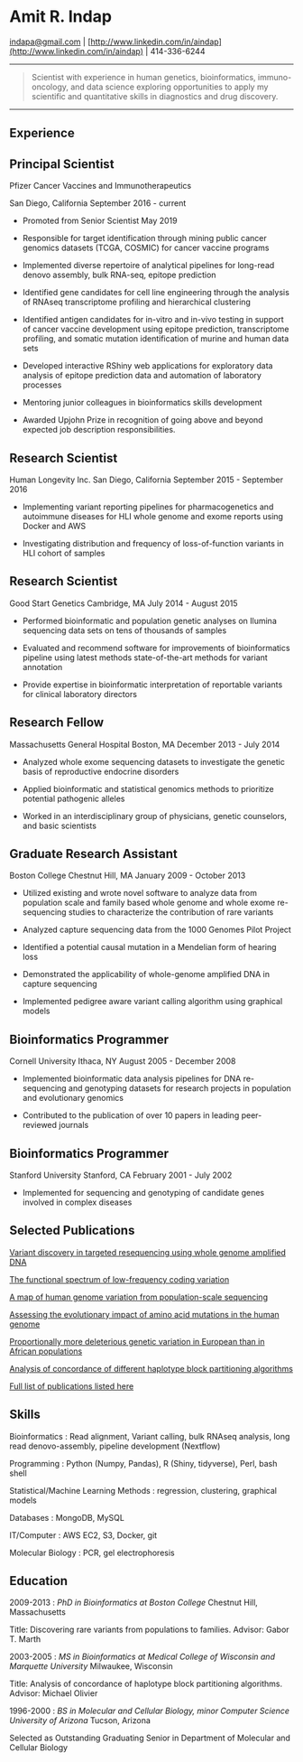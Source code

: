 Amit R. Indap
=============

indapa@gmail.com | [http://www.linkedin.com/in/aindap](http://www.linkedin.com/in/aindap) | 414-336-6244

* * * * *

> Scientist with experience in human genetics, bioinformatics, immuno-oncology, and data science exploring opportunities to apply my scientific and quantitative skills in diagnostics and drug discovery.
* * * * *

Experience
----------



## Principal Scientist
Pfizer Cancer Vaccines and Immunotherapeutics

San Diego, California
September 2016 - current

- Promoted from Senior Scientist May 2019

- Responsible for target identification through mining public cancer genomics datasets (TCGA, COSMIC) for cancer vaccine programs

- Implemented diverse repertoire of analytical pipelines for long-read denovo assembly, bulk RNA-seq, epitope prediction

- Identified gene candidates for cell line engineering through the analysis of RNAseq transcriptome profiling and hierarchical clustering

- Identified antigen candidates for in-vitro and in-vivo testing in support of cancer vaccine development using epitope prediction,
        transcriptome profiling, and somatic mutation identification of murine and human data sets
        
- Developed interactive RShiny web applications for exploratory data analysis of epitope prediction data and automation of              laboratory processes

- Mentoring junior colleagues in bioinformatics skills development

- Awarded Upjohn Prize in recognition of going above and beyond expected job description responsibilities.

## Research Scientist 
Human Longevity Inc.  San Diego, California
September 2015 - September 2016

- Implementing variant reporting pipelines for pharmacogenetics and autoimmune 
        diseases for HLI whole genome and exome reports using Docker and AWS
    
- Investigating distribution and frequency of loss-of-function variants in HLI cohort of samples


## Research Scientist 
Good Start Genetics Cambridge, MA
July 2014 - August 2015

 -  Performed bioinformatic and population genetic analyses on
        Ilumina sequencing data sets on tens of thousands of samples

-   Evaluated and recommend software for improvements of
    bioinformatics pipeline using latest methods state-of-the-art
    methods for variant annotation

-   Provide expertise in bioinformatic interpretation of reportable
    variants for clinical laboratory directors

## Research Fellow 
Massachusetts General Hospital Boston, MA
December 2013 - July 2014
   
-   Analyzed whole exome sequencing datasets to investigate the
    genetic basis of reproductive endocrine disorders

-   Applied bioinformatic and statistical genomics methods to
    prioritize potential pathogenic alleles

-   Worked in an interdisciplinary group of physicians, genetic
    counselors, and basic scientists

## Graduate Research Assistant
Boston College Chestnut Hill, MA
January 2009 - October 2013

-   Utilized existing and wrote novel software to analyze data from
    population scale and family based whole genome and whole exome
    re-sequencing studies to characterize the contribution of rare
    variants

-   Analyzed capture sequencing data from the 1000 Genomes Pilot
    Project

-   Identified a potential causal mutation in a Mendelian form of
    hearing loss

-   Demonstrated the applicability of whole-genome amplified DNA in
    capture sequencing

-   Implemented pedigree aware variant calling algorithm using
    graphical models

## Bioinformatics Programmer 
Cornell University Ithaca, NY
August 2005 - December 2008

-   Implemented bioinformatic data analysis pipelines for DNA
    re-sequencing and genotyping datasets for research projects in
    population and evolutionary genomics

-   Contributed to the publication of over 10 papers in leading
    peer-reviewed journals

## Bioinformatics Programmer 
Stanford University Stanford, CA
February 2001 - July 2002
   
-  Implemented for sequencing and genotyping of candidate genes
    involved in complex diseases

Selected Publications
---------------------

[Variant discovery in targeted resequencing using whole genome amplified
DNA](http://www.ncbi.nlm.nih.gov/pubmed/23837845)

[The functional spectrum of low-frequency coding
variation](http://www.ncbi.nlm.nih.gov/pubmed/21917140)

[A map of human genome variation from population-scale
sequencing](http://www.ncbi.nlm.nih.gov/pubmed/20981092)

[Assessing the evolutionary impact of amino acid mutations in the human
genome](http://www.ncbi.nlm.nih.gov/pubmed/18516229)

[Proportionally more deleterious genetic variation in European than in
African populations](http://www.ncbi.nlm.nih.gov/pubmed/18288194)

[Analysis of concordance of different haplotype block partitioning
algorithms](http://www.ncbi.nlm.nih.gov/pubmed/16356172)

[Full list of publications listed
here](http://orcid.org/0000-0002-3322-4735)

Skills
------

Bioinformatics : Read alignment, Variant calling, bulk RNAseq analysis, long read denovo-assembly, pipeline development (Nextflow) 

Programming : Python (Numpy, Pandas), R (Shiny, tidyverse), Perl, bash shell

Statistical/Machine Learning Methods :  regression, clustering, graphical models 

Databases : MongoDB, MySQL

IT/Computer : AWS EC2, S3, Docker, git

Molecular Biology : PCR, gel electrophoresis

Education
---------

2009-2013
:   *PhD in Bioinformatics at Boston College* Chestnut Hill,
    Massachusetts

Title: Discovering rare variants from populations to families.
Advisor: Gabor T. Marth

2003-2005
:   *MS in Bioinformatics at Medical College of Wisconsin and Marquette
    University* Milwaukee, Wisconsin

Title: Analysis of concordance of haplotype block partitioning
algorithms. Advisor: Michael Olivier

1996-2000
:   *BS in Molecular and Cellular Biology, minor Computer Science
    University of Arizona* Tucson, Arizona

Selected as Outstanding Graduating Senior in Department of Molecular
and Cellular Biology


